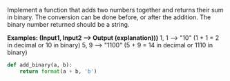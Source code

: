 Implement a function that adds two numbers together and returns their sum in binary. The conversion can be done before, or after the addition. The binary number returned should be a string.

__Examples: (Input1, Input2 --> Output (explanation)))__
1, 1 --> "10" (1 + 1 = 2 in decimal or 10 in binary)
5, 9 --> "1100" (5 + 9 = 14 in decimal or 1110 in binary)

```python
def add_binary(a, b):
	return format(a + b, 'b')
```